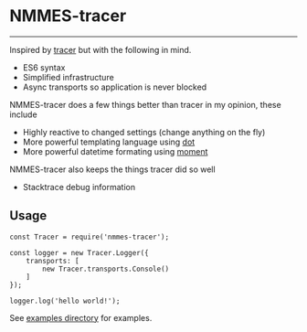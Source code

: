 # NMMES-tracer
---

Inspired by [tracer](https://github.com/baryon/tracer) but with the following in mind.
- ES6 syntax
- Simplified infrastructure
- Async transports so application is never blocked

NMMES-tracer does a few things better than tracer in my opinion, these include
- Highly reactive to changed settings (change anything on the fly)
- More powerful templating language using [dot](https://olado.github.io/doT/index.html)
- More powerful datetime formating using [moment](https://momentjs.com/)

NMMES-tracer also keeps the things tracer did so well
- Stacktrace debug information

## Usage
```
const Tracer = require('nmmes-tracer');

const logger = new Tracer.Logger({
    transports: [
        new Tracer.transports.Console()
    ]
});

logger.log('hello world!');
```

See [examples directory](https://github.com/NMMES/nmmes-tracer/tree/master/examples) for examples.
